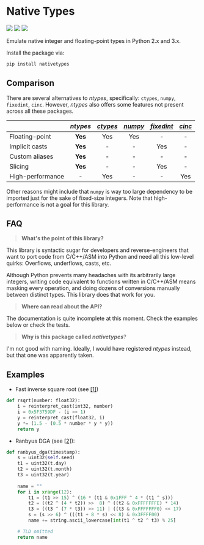 Native Types
============

[![](https://api.travis-ci.org/AlexAltea/ntypes.svg?branch=master)](https://travis-ci.org/AlexAltea/ntypes/)
[![](https://coveralls.io/repos/github/AlexAltea/ntypes/badge.svg?branch=master)](https://coveralls.io/github/AlexAltea/ntypes?branch=master)
[![](https://img.shields.io/pypi/v/nativetypes.svg)](https://pypi.python.org/pypi/nativetypes)

Emulate native integer and floating-point types in Python 2.x and 3.x.

Install the package via:

```bash
pip install nativetypes
````


## Comparison

There are several alternatives to *ntypes*, specifically: `ctypes`, `numpy`, `fixedint`, `cinc`. However, *ntypes* also offers some features not present across all these packages.

|                  | *ntypes*     | [*ctypes*](https://docs.python.org/3/library/ctypes.html) | [*numpy*](https://pypi.python.org/pypi/numpy) | [*fixedint*](https://pypi.python.org/pypi/fixedint) | [*cinc*](https://pypi.python.org/pypi/cinc) |
|------------------|:------------:|:--------:|:-------:|:----------:|:------:|
| Floating-point   | __Yes__      | Yes      | Yes     | -          | -      |
| Implicit casts   | __Yes__      | -        | -       | Yes        | -      |
| Custom aliases   | __Yes__      | -        | -       | -          | -      |
| Slicing          | __Yes__      | -        | -       | Yes        | -      |
| High-performance | -            | Yes      | -       | -          | Yes    |

Other reasons might include that `numpy` is way too large dependency to be imported just for the sake of fixed-size integers. Note that high-performance is not a goal for this library.


## FAQ

> __What's the point of this library?__

This library is syntactic sugar for developers and reverse-engineers that want to port code from C/C++/ASM into Python and need all this low-level quirks: Overflows, underflows, casts, etc.

Although Python prevents many headaches with its arbitrarily large integers, writing code equivalent to functions written in C/C++/ASM means masking every operation, and doing dozens of conversions manually between distinct types. This library does that work for you.

> __Where can read about the API?__

The documentation is quite incomplete at this moment. Check the examples below or check the tests.

>  __Why is this package called *nativetypes*__?

I'm not good with naming. Ideally, I would have registered *ntypes* instead, but that one was apparently taken.


## Examples

* Fast inverse square root (see [[1]](https://en.wikipedia.org/wiki/Fast_inverse_square_root#Overview_of_the_code))

```python
def rsqrt(number: float32):
    i = reinterpret_cast(int32, number)
    i = 0x5F3759DF - (i >> 1)
    y = reinterpret_cast(float32, i)
    y *= (1.5 - (0.5 * number * y * y))
    return y
```

* Ranbyus DGA (see [[2]](https://www.govcert.admin.ch/blog/25/when-mirai-meets-ranbyus)):
```python
def ranbyus_dga(timestamp):
    s = uint32(self.seed)
    t1 = uint32(t.day)
    t2 = uint32(t.month)
    t3 = uint32(t.year)
    
    name = ""
    for i in xrange(12):
        t1 = (t1 >> 15) ^ (16 * (t1 & 0x1FFF ^ 4 * (t1 ^ s)))
        t2 = ((t2 ^ (4 * t2)) >>  8) ^ ((t2 & 0xFFFFFFFE) * 14)
        t3 = ((t3 ^ (7 * t3)) >> 11) | ((t3 & 0xFFFFFFF0) << 17)
        s = (s >> 6) ^ (((t1 + 8 * s) << 8) & 0x3FFFF00)
        name += string.ascii_lowercase[int(t1 ^ t2 ^ t3) % 25]

    # TLD omitted
    return name
```

